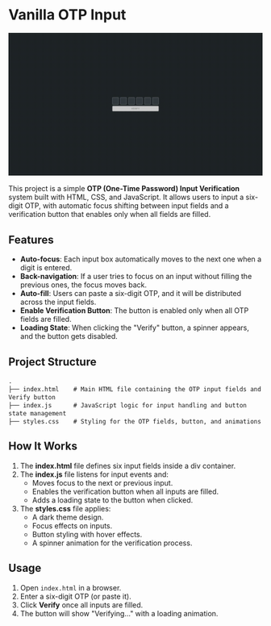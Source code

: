 # Vanilla OTP Input

<p align="center">
  <img src=".github/demo.gif"/>
</p>

This project is a simple **OTP (One-Time Password) Input Verification** system built with HTML, CSS, and JavaScript. It allows users to input a six-digit OTP, with automatic focus shifting between input fields and a verification button that enables only when all fields are filled.

## Features
- **Auto-focus**: Each input box automatically moves to the next one when a digit is entered.
- **Back-navigation**: If a user tries to focus on an input without filling the previous ones, the focus moves back.
- **Auto-fill**: Users can paste a six-digit OTP, and it will be distributed across the input fields.
- **Enable Verification Button**: The button is enabled only when all OTP fields are filled.
- **Loading State**: When clicking the "Verify" button, a spinner appears, and the button gets disabled.

## Project Structure
```
.
├── index.html    # Main HTML file containing the OTP input fields and Verify button
├── index.js      # JavaScript logic for input handling and button state management
├── styles.css    # Styling for the OTP fields, button, and animations
```

## How It Works
1. The **index.html** file defines six input fields inside a div container.
2. The **index.js** file listens for input events and:
   - Moves focus to the next or previous input.
   - Enables the verification button when all inputs are filled.
   - Adds a loading state to the button when clicked.
3. The **styles.css** file applies:
   - A dark theme design.
   - Focus effects on inputs.
   - Button styling with hover effects.
   - A spinner animation for the verification process.

## Usage
1. Open `index.html` in a browser.
2. Enter a six-digit OTP (or paste it).
3. Click **Verify** once all inputs are filled.
4. The button will show "Verifying..." with a loading animation.
